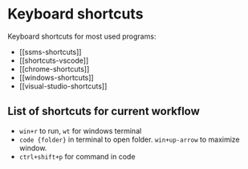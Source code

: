 # Keyboard shortcuts

Keyboard shortcuts for most used programs:

* [[ssms-shortcuts]]
* [[shortcuts-vscode]]
* [[chrome-shortcuts]]
* [[windows-shortcuts]]
* [[visual-studio-shortcuts]]

## List of shortcuts for current workflow

* `win+r` to run, `wt` for windows terminal
* `code {folder}` in terminal to open folder. `win+up-arrow` to maximize window.
* `ctrl+shift+p` for command in code
